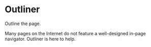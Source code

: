 Outliner
====

Outline the page.

Many pages on the Internet do not feature a well-designed in-page navigator. Outliner is here to help.